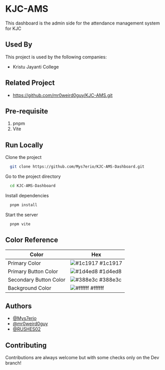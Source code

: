 # KJC-AMS

This dashboard is the admin side for the attendance management system for KJC

## Used By

This project is used by the following companies:

- Kristu Jayanti College

## Related Project
 - https://github.com/mr0weird0guy/KJC-AMS.git

## Pre-requisite
1. pnpm
2. Vite

## Run Locally

Clone the project

```bash
  git clone https://github.com/Mys7erio/KJC-AMS-Dashboard.git
```

Go to the project directory

```bash
  cd KJC-AMS-Dashboard
```

Install dependencies

```bash
  pnpm install
```

Start the server

```bash
  pnpm vite
```

## Color Reference

| Color             | Hex                                                                |
| ----------------- | ------------------------------------------------------------------ |
| Primary Color | ![#1c1917](https://via.placeholder.com/10/0a192f?text=+) #1c1917 |
| Primary Button Color | ![#1d4ed8](https://via.placeholder.com/10/00b48a?text=+) #1d4ed8 |
| Secondary Button Color | ![#388e3c](https://via.placeholder.com/10/f8f8f8?text=+) #388e3c |
| Background Color | ![#ffffff](https://via.placeholder.com/10/00b48a?text=+) #ffffff |


## Authors

- [@Mys7erio](https://www.github.com/Mys7erio)
- [@mr0weird0guy](https://www.github.com/mr0weird0guy)
- [@RUSHES02](https://www.github.com/RUSHES02)


## Contributing

Contributions are always welcome but with some checks only on the Dev branch!